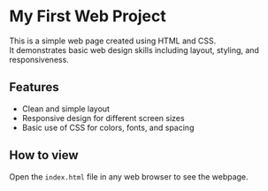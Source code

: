 # My First Web Project

This is a simple web page created using HTML and CSS.  
It demonstrates basic web design skills including layout, styling, and responsiveness.

## Features

- Clean and simple layout  
- Responsive design for different screen sizes  
- Basic use of CSS for colors, fonts, and spacing

## How to view

Open the `index.html` file in any web browser to see the webpage.
